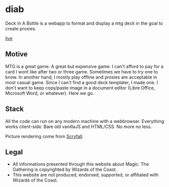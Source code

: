# diab

Deck In A Bottle is a webapp to format and display a mtg deck in the goal to create proxies.

[live](https://aloisdg.github.io/diab/)

## Motive

MTG is a great game. A great but expensive game. I can't afford to pay for a card I wont like after two or three game. Sometimes we have to try one to know. In another hand, I mostly play offline and proxies are acceptable in most casual game. Since I can't find a good deck templater, I made one. I don't want to keep copy/paste image in a document editor (Libre Office, Microsoft Word, or whatever). Here we go.

## Stack

All the code can run on any modern machine with a webbrowser. Everything works client-side. Bare old vanillaJS and HTML/CSS. No more no less.

Picture rendering come from [Scryfall](https://scryfall.com/).

## Legal

* All informations presented through this website about Magic: The Gathering is copyrighted by Wizards of the Coast.
* This website are not produced, endorsed, supported, or affiliated with Wizards of the Coast.
